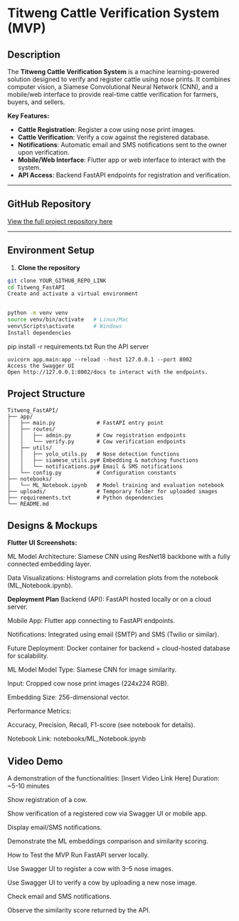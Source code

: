 # Titweng Cattle Verification System (MVP)

## Description
The **Titweng Cattle Verification System** is a machine learning-powered solution designed to verify and register cattle using nose prints. It combines computer vision, a Siamese Convolutional Neural Network (CNN), and a mobile/web interface to provide real-time cattle verification for farmers, buyers, and sellers.

**Key Features:**
- **Cattle Registration**: Register a cow using nose print images.
- **Cattle Verification**: Verify a cow against the registered database.
- **Notifications**: Automatic email and SMS notifications sent to the owner upon verification.
- **Mobile/Web Interface**: Flutter app or web interface to interact with the system.
- **API Access**: Backend FastAPI endpoints for registration and verification.

---

## GitHub Repository
[View the full project repository here](YOUR_GITHUB_REPO_LINK)

---

## Environment Setup
1. **Clone the repository**
```bash
git clone YOUR_GITHUB_REPO_LINK
cd Titweng_FastAPI
Create and activate a virtual environment


python -m venv venv
source venv/bin/activate   # Linux/Mac
venv\Scripts\activate      # Windows
Install dependencies
```
pip install -r requirements.txt
Run the API server
```
uvicorn app.main:app --reload --host 127.0.0.1 --port 8002
Access the Swagger UI
Open http://127.0.0.1:8002/docs to interact with the endpoints.
```

## Project Structure
```
Titweng_FastAPI/
├── app/
│   ├── main.py             # FastAPI entry point
│   ├── routes/
│   │   ├── admin.py        # Cow registration endpoints
│   │   └── verify.py       # Cow verification endpoints
│   ├── utils/
│   │   ├── yolo_utils.py   # Nose detection functions
│   │   ├── siamese_utils.py# Embedding & matching functions
│   │   └── notifications.py# Email & SMS notifications
│   └── config.py           # Configuration constants
├── notebooks/
│   └── ML_Notebook.ipynb   # Model training and evaluation notebook
├── uploads/                # Temporary folder for uploaded images
├── requirements.txt        # Python dependencies
└── README.md
```

## Designs & Mockups
**Flutter UI Screenshots:**


ML Model Architecture: Siamese CNN using ResNet18 backbone with a fully connected embedding layer.

Data Visualizations: Histograms and correlation plots from the notebook (ML_Notebook.ipynb).

**Deployment Plan**
Backend (API): FastAPI hosted locally or on a cloud server.

Mobile App: Flutter app connecting to FastAPI endpoints.

Notifications: Integrated using email (SMTP) and SMS (Twilio or similar).

Future Deployment: Docker container for backend + cloud-hosted database for scalability.

ML Model
Model Type: Siamese CNN for image similarity.

Input: Cropped cow nose print images (224x224 RGB).

Embedding Size: 256-dimensional vector.

Performance Metrics:

Accuracy, Precision, Recall, F1-score (see notebook for details).

Notebook Link: notebooks/ML_Notebook.ipynb

## **Video Demo**
A demonstration of the functionalities: [Insert Video Link Here]
Duration: ~5-10 minutes

Show registration of a cow.

Show verification of a registered cow via Swagger UI or mobile app.

Display email/SMS notifications.

Demonstrate the ML embeddings comparison and similarity scoring.

How to Test the MVP
Run FastAPI server locally.

Use Swagger UI to register a cow with 3–5 nose images.

Use Swagger UI to verify a cow by uploading a new nose image.

Check email and SMS notifications.

Observe the similarity score returned by the API.

